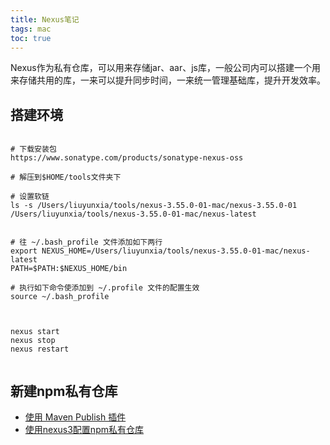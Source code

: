 ```yaml
---
title: Nexus笔记
tags: mac
toc: true
---
```


Nexus作为私有仓库，可以用来存储jar、aar、js库，一般公司内可以搭建一个用来存储共用的库，一来可以提升同步时间，一来统一管理基础库，提升开发效率。

## 搭建环境

```shell

# 下载安装包
https://www.sonatype.com/products/sonatype-nexus-oss

# 解压到$HOME/tools文件夹下

# 设置软链
ls -s /Users/liuyunxia/tools/nexus-3.55.0-01-mac/nexus-3.55.0-01 /Users/liuyunxia/tools/nexus-3.55.0-01-mac/nexus-latest


# 往 ~/.bash_profile 文件添加如下两行
export NEXUS_HOME=/Users/liuyunxia/tools/nexus-3.55.0-01-mac/nexus-latest
PATH=$PATH:$NEXUS_HOME/bin

# 执行如下命令使添加到 ~/.profile 文件的配置生效
source ~/.bash_profile



nexus start
nexus stop
nexus restart


```


## 新建npm私有仓库


- [使用 Maven Publish 插件](https://developer.android.com/studio/build/maven-publish-plugin?hl=zh-cn)
- [使用nexus3配置npm私有仓库](https://wiki.eryajf.net/pages/1956.html)